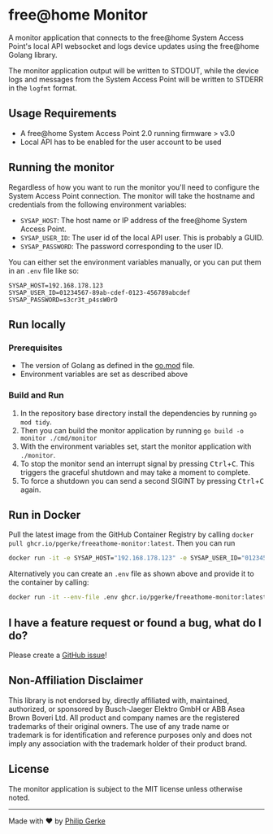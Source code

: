 # free@home Monitor

A monitor application that connects to the free@home System Access Point's local API websocket and logs device updates using the free@home Golang library.

The monitor application output will be written to STDOUT, while the device logs and messages from the System Access Point will be written to STDERR in the `logfmt` format.

## Usage Requirements

- A free@home System Access Point 2.0 running firmware > v3.0
- Local API has to be enabled for the user account to be used

## Running the monitor

Regardless of how you want to run the monitor you'll need to configure the System Access Point connection. The monitor will take the hostname and credentials from the following environment variables:

- `SYSAP_HOST`: The host name or IP address of the free@home System Access Point.
- `SYSAP_USER_ID`: The user id of the local API user. This is probably a GUID.
- `SYSAP_PASSWORD`: The password corresponding to the user ID.

You can either set the environment variables manually, or you can put them in an `.env` file like so:

```
SYSAP_HOST=192.168.178.123
SYSAP_USER_ID=01234567-89ab-cdef-0123-456789abcdef
SYSAP_PASSWORD=s3cr3t_p4ssW0rD
```

## Run locally

### Prerequisites

- The version of Golang as defined in the [go.mod](./../../go.mod) file.
- Environment variables are set as described above

### Build and Run

1. In the repository base directory install the dependencies by running `go mod tidy`.
1. Then you can build the monitor application by running `go build -o monitor ./cmd/monitor`
1. With the environment variables set, start the monitor application with `./monitor`.
1. To stop the monitor send an interrupt signal by pressing <kbd>Ctrl</kbd>+<kbd>C</kbd>. This triggers the graceful shutdown and may take a moment to complete.
1. To force a shutdown you can send a second SIGINT by pressing <kbd>Ctrl</kbd>+<kbd>C</kbd> again.

## Run in Docker

Pull the latest image from the GitHub Container Registry by calling `docker pull ghcr.io/pgerke/freeathome-monitor:latest`. Then you can run

```sh
docker run -it -e SYSAP_HOST="192.168.178.123" -e SYSAP_USER_ID="01234567-89ab-cdef-0123-456789abcdef" -e SYSAP_PASSWORD="s3cr3t_p4ssW0rD" ghcr.io/pgerke/freeathome-monitor:latest
```

Alternatively you can create an `.env` file as shown above and provide it to the container by calling:

```sh
docker run -it --env-file .env ghcr.io/pgerke/freeathome-monitor:latest
```

## I have a feature request or found a bug, what do I do?

Please create a [GitHub issue](https://github.com/pgerke/freeathome/issues)!

## Non-Affiliation Disclaimer

This library is not endorsed by, directly affiliated with, maintained, authorized, or sponsored by Busch-Jaeger Elektro GmbH or ABB Asea Brown Boveri Ltd. All product and company names are the registered trademarks of their original owners. The use of any trade name or trademark is for identification and reference purposes only and does not imply any association with the trademark holder of their product brand.

## License

The monitor application is subject to the MIT license unless otherwise noted.

<hr>

Made with ❤️ by [Philip Gerke](https://github.com/pgerke)
